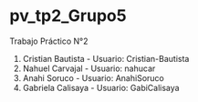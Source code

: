 # pv_tp2_Grupo5
Trabajo Práctico N°2

1. Cristian Bautista - Usuario: Cristian-Bautista
2. Nahuel Carvajal - Usuario: nahucar
3. Anahi Soruco - Usuario: AnahiSoruco
4. Gabriela Calisaya - Usuario: GabiCalisaya